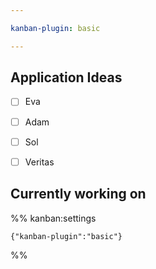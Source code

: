 ```yaml
---

kanban-plugin: basic

---
```


## Application Ideas

- [ ] Eva
- [ ] Adam
- [ ] Sol
- [ ] Veritas


## Currently working on





%% kanban:settings
```
{"kanban-plugin":"basic"}
```
%%